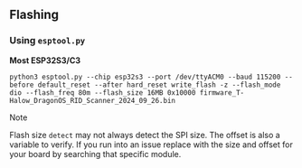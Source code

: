 ## Flashing

### Using `esptool.py`
**Most ESP32S3/C3**

`python3 esptool.py --chip esp32s3 --port /dev/ttyACM0 --baud 115200 --before default_reset --after hard_reset write_flash -z --flash_mode dio --flash_freq 80m --flash_size 16MB 0x10000 firmware_T-Halow_DragonOS_RID_Scanner_2024_09_26.bin`

> [!NOTE]
> Flash size `detect` may not always detect the SPI size. The offset is also a variable to verify. If you run into an issue replace with the size and offset for your board by searching that specific module. 
